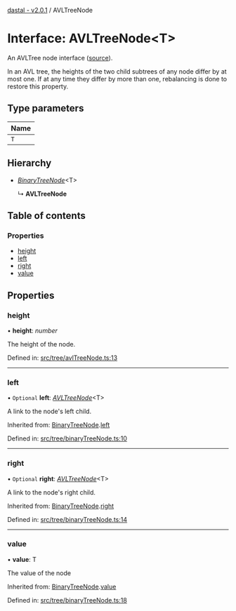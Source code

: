 [dastal - v2.0.1](../README.md) / AVLTreeNode

# Interface: AVLTreeNode<T\>

An AVLTree node interface ([source](https://en.wikipedia.org/wiki/AVL_tree)).

In an AVL tree, the heights of the two child subtrees of any node differ by at most one.
If at any time they differ by more than one, rebalancing is done to restore this property.

## Type parameters

| Name |
| :------ |
| `T` |

## Hierarchy

- [*BinaryTreeNode*](binarytreenode.md)<T\>

  ↳ **AVLTreeNode**

## Table of contents

### Properties

- [height](avltreenode.md#height)
- [left](avltreenode.md#left)
- [right](avltreenode.md#right)
- [value](avltreenode.md#value)

## Properties

### height

• **height**: *number*

The height of the node.

Defined in: [src/tree/avlTreeNode.ts:13](https://github.com/havelessbemore/dastal/blob/8c69c82/src/tree/avlTreeNode.ts#L13)

___

### left

• `Optional` **left**: [*AVLTreeNode*](avltreenode.md)<T\>

A link to the node's left child.

Inherited from: [BinaryTreeNode](binarytreenode.md).[left](binarytreenode.md#left)

Defined in: [src/tree/binaryTreeNode.ts:10](https://github.com/havelessbemore/dastal/blob/8c69c82/src/tree/binaryTreeNode.ts#L10)

___

### right

• `Optional` **right**: [*AVLTreeNode*](avltreenode.md)<T\>

A link to the node's right child.

Inherited from: [BinaryTreeNode](binarytreenode.md).[right](binarytreenode.md#right)

Defined in: [src/tree/binaryTreeNode.ts:14](https://github.com/havelessbemore/dastal/blob/8c69c82/src/tree/binaryTreeNode.ts#L14)

___

### value

• **value**: T

The value of the node

Inherited from: [BinaryTreeNode](binarytreenode.md).[value](binarytreenode.md#value)

Defined in: [src/tree/binaryTreeNode.ts:18](https://github.com/havelessbemore/dastal/blob/8c69c82/src/tree/binaryTreeNode.ts#L18)
